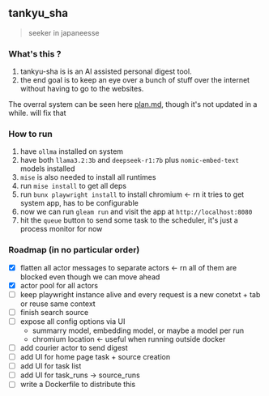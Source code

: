 ## tankyu_sha

> seeker in japaneesse

### What's this ?

1. tankyu-sha is is an AI assisted personal digest tool.
2. the end goal is to keep an eye over a bunch of stuff over the internet
   without having to go to the websites.

The overral system can be seen here [plan.md](plan.md), though it's not updated
in a while. will fix that

### How to run

1. have `ollma` installed on system
2. have both `llama3.2:3b` and `deepseek-r1:7b` plus `nomic-embed-text` models
   installed
3. `mise` is also needed to install all runtimes
4. run `mise install` to get all deps
5. run `bunx playwright install` to install chromium <- rn it tries to get
   system app, has to be configurable
6. now we can run `gleam run` and visit the app at `http://localhost:8080`
7. hit the `queue` button to send some task to the scheduler, it's just a
   process monitor for now

### Roadmap (in no particular order)

- [x] flatten all actor messages to separate actors <- rn all of them are
      blocked even though we can move ahead
- [x] actor pool for all actors
- [ ] keep playwright instance alive and every request is a new conetxt + tab or
      reuse same context
- [ ] finish search source
- [ ] expose all config options via UI
  - summarry model, embedding model, or maybe a model per run
  - chromium location <- useful when running outside docker
- [ ] add courier actor to send digest
- [ ] add UI for home page task + source creation
- [ ] add UI for task list
- [ ] add UI for task_runs -> source_runs
- [ ] write a Dockerfile to distribute this
